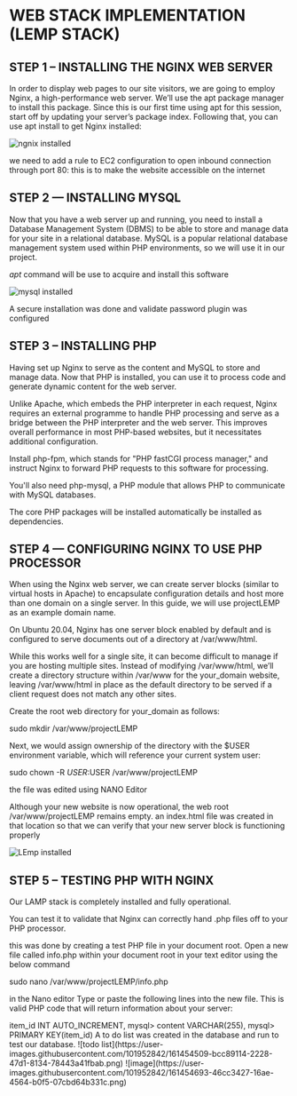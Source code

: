 # **WEB STACK IMPLEMENTATION (LEMP STACK)**
## STEP 1 – INSTALLING THE NGINX WEB SERVER
In order to display web pages to our site visitors, we are going to employ Nginx, a high-performance web server. We’ll use the apt package manager to install this package.
Since this is our first time using apt for this session, start off by updating your server’s package index. Following that, you can use apt install to get Nginx installed:

![ngnix  installed](https://user-images.githubusercontent.com/101952842/161452327-00fd0817-8414-4946-8a6e-012e6a8fd538.png)

we need to add a rule to EC2 configuration to open inbound connection through port 80: this is to make the website accessible on the internet 

## STEP 2 — INSTALLING MYSQL

Now that you have a web server up and running, you need to install a Database Management System (DBMS) to be able to store and manage data for your site in a relational database. MySQL is a popular relational database management system used within PHP environments, so we will use it in our project.

 _*apt*_ command will be use to acquire and install this software
 
![mysql installed ](https://user-images.githubusercontent.com/101952842/161453181-f2d20e36-e94e-4189-bd59-2f97c1c63328.png)

A secure installation was done and validate password plugin was configured

## STEP 3 – INSTALLING PHP

Having set up Nginx to serve as the content and MySQL to store and manage  data. Now that PHP is installed, you can use it to process code and generate dynamic content for the web server.

Unlike Apache, which embeds the PHP interpreter in each request, Nginx requires an external programme to handle PHP processing and serve as a bridge between the PHP interpreter and the web server. This improves overall performance in most PHP-based websites, but it necessitates additional configuration. 

Install php-fpm, which stands for "PHP fastCGI process manager," and instruct Nginx to forward PHP requests to this software for processing. 

You'll also need php-mysql, a PHP module that allows PHP to communicate with MySQL databases. 

The core PHP packages will be installed automatically be installed as dependencies.

## STEP 4 — CONFIGURING NGINX TO USE PHP PROCESSOR

When using the Nginx web server, we can create server blocks (similar to virtual hosts in Apache) to encapsulate configuration details and host more than one domain on a single server. In this guide, we will use projectLEMP as an example domain name.

On Ubuntu 20.04, Nginx has one server block enabled by default and is configured to serve documents out of a directory at 
/var/www/html. 

While this works well for a single site, it can become difficult to manage if you are hosting multiple sites. Instead of modifying /var/www/html, we’ll create a directory structure within /var/www for the your_domain website, leaving /var/www/html in place as the default directory to be served if a client request does not match any other sites.

Create the root web directory for your_domain as follows:

sudo mkdir /var/www/projectLEMP

Next, we would assign ownership of the directory with the $USER environment variable, which will reference your current system user:

sudo chown -R $USER:$USER /var/www/projectLEMP

the file was edited using NANO Editor

Although your new website is now operational, the web root /var/www/projectLEMP remains empty. an index.html file was created in that location so that we can verify that your new server block is functioning properly

![LEmp installed](https://user-images.githubusercontent.com/101952842/161453500-44ba2114-465d-42db-8050-2b0e02f534bc.png)

## STEP 5 – TESTING PHP WITH NGINX

Our LAMP stack is completely installed and fully operational.

You can test it to validate that Nginx can correctly hand .php files off to your PHP processor.

this was done by creating a test PHP file in your document root. Open a new file called info.php within your document root in your text editor using the below command

sudo nano /var/www/projectLEMP/info.php 

in the Nano editor Type or paste the following lines into the new file. This is valid PHP code that will return information about your server:
<?php
phpinfo();

we can access this on the website and we would see a web page containing detailed information about your server:
a web page containing detailed information about your server:

![PHP info page](https://user-images.githubusercontent.com/101952842/161454102-c95cbcf2-955b-44ec-83d3-1ad1a930a94d.png)

## STEP 6 – RETRIEVING DATA FROM MYSQL DATABASE WITH PHP

 A test database (DB) with simple "To do list" and configure access to it, so the Nginx website would be able to query data from the DB and display it.
Firstly, i connect to the MYSQL console using the root account and created a database and  new user with password and grant the user all permissions

Next, we’ll create a test table named todo_list. From the MySQL console, run the following statement:

CREATE TABLE example_database.todo_list (
mysql>     item_id INT AUTO_INCREMENT,
mysql>     content VARCHAR(255),
mysql>     PRIMARY KEY(item_id)

A to do list was created in the database and run to test our database.

![todo list](https://user-images.githubusercontent.com/101952842/161454509-bcc89114-2228-47d1-8134-78443a41fbab.png)

![image](https://user-images.githubusercontent.com/101952842/161454693-46cc3427-16ae-4564-b0f5-07cbd64b331c.png)
